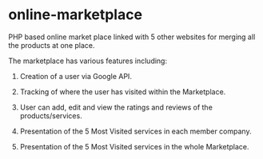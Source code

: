 # online-marketplace
PHP based online market place linked with 5 other websites for merging all the products at one place.


The marketplace has various features including:

1. Creation of a user via Google API.

2. Tracking of where the user has visited within the Marketplace.

3. User can add, edit and view the ratings and reviews of the products/services.

4. Presentation of the 5 Most Visited services in each member company.

5. Presentation of the 5 Most Visited services in the whole Marketplace.


